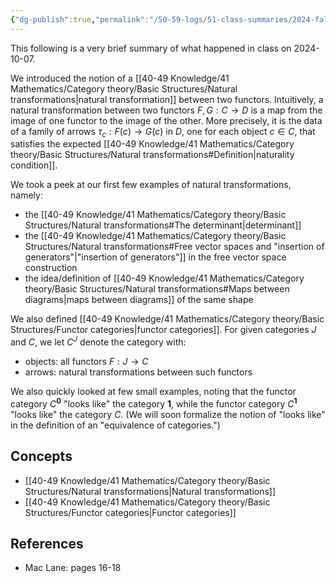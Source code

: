 ```yaml
---
{"dg-publish":true,"permalink":"/50-59-logs/51-class-summaries/2024-fall/math-561/2024-10/2024-10-07/","updated":"2024-10-07T13:15:34-07:00"}
---
```


This following is a very brief summary of what happened in class on 2024-10-07.

We introduced the notion of a [[40-49 Knowledge/41 Mathematics/Category theory/Basic Structures/Natural transformations\|natural transformation]] between two functors. Intuitively, a natural transformation between two functors $F,G:C\to D$ is a map from the image of one functor to the image of the other. More precisely, it is the data of a family of arrows $\tau_c:F(c)\to G(c)$ in $D$, one for each object $c\in C$, that satisfies the expected [[40-49 Knowledge/41 Mathematics/Category theory/Basic Structures/Natural transformations#Definition\|naturality condition]].

We took a peek at our first few examples of natural transformations, namely:
- the [[40-49 Knowledge/41 Mathematics/Category theory/Basic Structures/Natural transformations#The determinant\|determinant]]
- the [[40-49 Knowledge/41 Mathematics/Category theory/Basic Structures/Natural transformations#Free vector spaces and "insertion of generators"\|"insertion of generators"]] in the free vector space construction
- the idea/definition of [[40-49 Knowledge/41 Mathematics/Category theory/Basic Structures/Natural transformations#Maps between diagrams\|maps between diagrams]] of the same shape

We also defined [[40-49 Knowledge/41 Mathematics/Category theory/Basic Structures/Functor categories\|functor categories]]. For given categories $J$ and $C$, we let $C^J$ denote the category with:
- objects: all functors $F:J\to C$
- arrows: natural transformations between such functors

We also quickly looked at few small examples, noting that the functor category $C^{\textbf{0}}$ "looks like" the category $\textbf{1}$, while the functor category $C^{\textbf{1}}$ "looks like" the category $C$. (We will soon formalize the notion of "looks like" in the definition of an "equivalence of categories.")

## Concepts

- [[40-49 Knowledge/41 Mathematics/Category theory/Basic Structures/Natural transformations\|Natural transformations]]
- [[40-49 Knowledge/41 Mathematics/Category theory/Basic Structures/Functor categories\|Functor categories]]

## References

- Mac Lane: pages 16-18